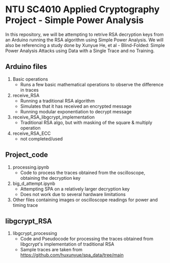 # NTU SC4010 Applied Cryptography Project - Simple Power Analysis
In this repository, we will be attempting to retrive RSA decryption keys from an Arduino running the RSA algorithm using Simple Power Analysis.
We will also be referencing a study done by Xunyue He, et al - Blind-Folded: Simple Power Analysis Attacks using Data with a Single Trace and no Training.

## Arduino files
1) Basic operations
   - Runs a few basic mathematical operations to observe the difference in traces
2) receive_RSA
   - Running a traditional RSA algorithm
   - Simulates that it has received an encrypted message
   - Running modular exponentiation to decrypt message
3) receive_RSA_libgcrypt_implementation
   - Traditional RSA algo, but with masking of the square & multiply operation
4) receive_RSA_ECC
   - not completed/used

## Project_code
1) processing.ipynb
   - Code to process the traces obtained from the oscilloscope, obtaining the decryption key
2) big_d_attempt.ipynb
   - Attempting SPA on a relatively larger decryption key
   - Does not work due to several hardware limitations
3) Other files containing images or oscilloscope readings for power and timing trace

## libgcrypt_RSA
1) libgcrypt_processing
   - Code and Pseudocode for processing the traces obtained from libgcrypt's implementation of traditional RSA
   - Sample traces are taken from https://github.com/huxunyue/spa_data/tree/main
